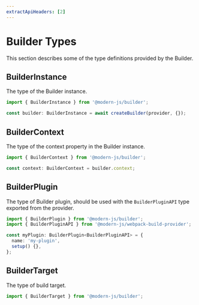 ```yaml
---
extractApiHeaders: [2]
---
```


# Builder Types

This section describes some of the type definitions provided by the Builder.

## BuilderInstance

The type of the Builder instance.

```ts
import { BuilderInstance } from '@modern-js/builder';

const builder: BuilderInstance = await createBuilder(provider, {});
```

## BuilderContext

The type of the context property in the Builder instance.

```ts
import { BuilderContext } from '@modern-js/builder';

const context: BuilderContext = builder.context;
```

## BuilderPlugin

The type of Builder plugin, should be used with the `BuilderPluginAPI` type exported from the provider.

```ts
import { BuilderPlugin } from '@modern-js/builder';
import { BuilderPluginAPI } from '@modern-js/webpack-build-provider';

const myPlugin: BuilderPlugin<BuilderPluginAPI> = {
  name: 'my-plugin',
  setup() {},
};
```

## BuilderTarget

The type of build target.

```ts
import { BuilderTarget } from '@modern-js/builder';
```
